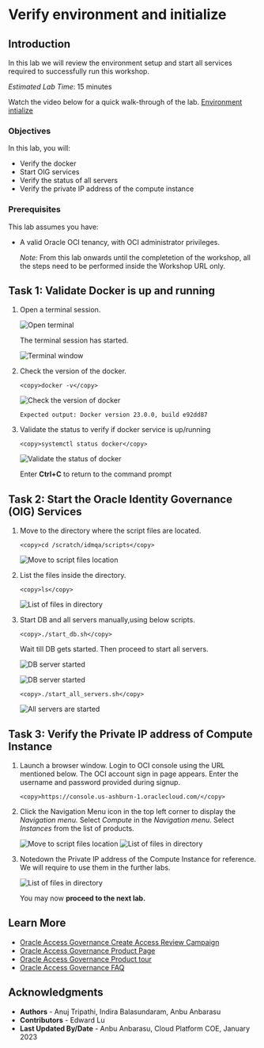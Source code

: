 # Verify environment and initialize 

## Introduction

In this lab we will review the environment setup and start all services required to successfully run this workshop.

*Estimated Lab Time*: 15 minutes

Watch the video below for a quick walk-through of the lab.
[Environment intialize](videohub:1_9mdts598)

### Objectives

In this lab, you will:
 * Verify the docker 
 * Start OIG services
 * Verify the status of all servers
 * Verify the private IP address of the compute instance 

### Prerequisites
This lab assumes you have:
- A valid Oracle OCI tenancy, with OCI administrator privileges. 

    *Note:* From this lab onwards until the completetion of the workshop, all the steps need to be performed inside the Workshop URL only. 


## Task 1: Validate Docker is up and running

1. Open a terminal session. 

   ![Open terminal](images/open-terminal.png)

   The terminal session has started. 

   ![Terminal window](images/terminal-window.png)

2. Check the version of the docker.

    ```
    <copy>docker -v</copy>
    ```
    ![Check the version of docker](images/docker-version.png)

    ```
    Expected output: Docker version 23.0.0, build e92dd87
    ```
    

3. Validate the status to verify if docker service is up/running

    ```
    <copy>systemctl status docker</copy>
    ```

    ![Validate the status of docker](images/docker-info.png) 

     Enter **Ctrl+C** to return to the command prompt

## Task 2: Start the Oracle Identity Governance (OIG) Services

1. Move to the directory where the script files are located.
     
    ```
    <copy>cd /scratch/idmqa/scripts</copy>
    ```

    ![Move to script files location](images/script-file.png)

2. List the files inside the directory.

    ```
    <copy>ls</copy>
    ```

    ![List of files in directory](images/list-files.png)


3. Start DB and all servers manually,using below scripts.

    ```
    <copy>./start_db.sh</copy>
    ```
    Wait till DB gets started. Then proceed to start all servers.

    ![DB server started](images/start-db.png)

    ![DB server started](images/db-started.png)

    ```   
    <copy>./start_all_servers.sh</copy>
    ```

    ![All servers are started](images/start-all-servers.png)

## Task 3: Verify the Private IP address of Compute Instance

1. Launch a browser window. Login to OCI console using the URL mentioned below. The OCI account sign in page appears. Enter the username and password provided during signup.
    
    ```
    <copy>https://console.us-ashburn-1.oraclecloud.com/</copy>
    ```

2. Click the Navigation Menu icon in the top left corner to display the *Navigation menu.* Select *Compute* in the *Navigation menu*. Select *Instances* from the list of products.
     
    ![Move to script files location](images/oci-console.png)
    ![List of files in directory](images/compute-instance.png)


2. Notedown the Private IP address of the Compute Instance for reference. We will require to use them in the further labs. 

      ![List of files in directory](images/private-ip.png)

 

    You may now **proceed to the next lab.**

## Learn More

* [Oracle Access Governance Create Access Review Campaign](https://docs.oracle.com/en/cloud/paas/access-governance/pdapg/index.html)
* [Oracle Access Governance Product Page](https://www.oracle.com/security/cloud-security/access-governance/)
* [Oracle Access Governance Product tour](https://www.oracle.com/webfolder/s/quicktours/paas/pt-sec-access-governance/index.html)
* [Oracle Access Governance FAQ](https://www.oracle.com/security/cloud-security/access-governance/faq/)

## Acknowledgments
* **Authors** - Anuj Tripathi, Indira Balasundaram, Anbu Anbarasu 
* **Contributors** - Edward Lu
* **Last Updated By/Date** - Anbu Anbarasu, Cloud Platform COE, January 2023